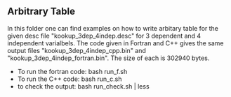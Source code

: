 ## Arbitrary Table 
In this folder one can find examples on how to write arbitary table for the given desc file "kookup_3dep_4indep.desc" for 3 dependent and 4 independent varialbels.
The code given in Fortran and C++ gives the same output files "kookup_3dep_4indep_cpp.bin" and "kookup_3dep_4indep_fortran.bin". The size of each is 302940 bytes.

* To run the fortran code: bash run_f.sh
* To run the C++ code: bash run_c.sh 
* to check the output: bash run_check.sh | less 

